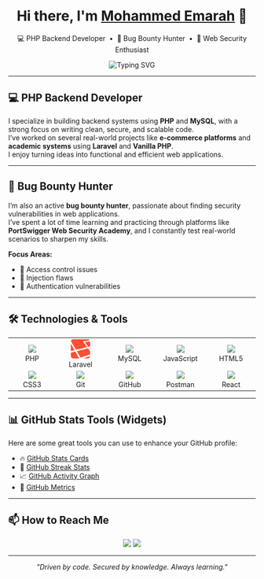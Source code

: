 <!-- 👋 INTRO -->
<h1 align="center">Hi there, I'm <a href="https://www.linkedin.com/in/mohammed-emarah11/" target="_blank">Mohammed Emarah</a> 👋</h1>

<p align="center">
💻 PHP Backend Developer &nbsp;•&nbsp; 🐞 Bug Bounty Hunter &nbsp;•&nbsp; 🔐 Web Security Enthusiast  
</p>

<p align="center">
  <img src="https://readme-typing-svg.herokuapp.com?font=Fira+Code&size=22&pause=1000&color=58A6FF&center=true&vCenter=true&width=435&lines=Welcome+to+my+GitHub!;PHP+Backend+Developer;Bug+Bounty+Hunter;Web+Security+Enthusiast" alt="Typing SVG" />
</p>

---

## 💻 PHP Backend Developer

I specialize in building backend systems using **PHP** and **MySQL**, with a strong focus on writing clean, secure, and scalable code.  
I’ve worked on several real-world projects like **e-commerce platforms** and **academic systems** using **Laravel** and **Vanilla PHP**.  
I enjoy turning ideas into functional and efficient web applications.

---

## 🐞 Bug Bounty Hunter

I’m also an active **bug bounty hunter**, passionate about finding security vulnerabilities in web applications.  
I’ve spent a lot of time learning and practicing through platforms like **PortSwigger Web Security Academy**, and I constantly test real-world scenarios to sharpen my skills.

**Focus Areas:**
- 🔐 Access control issues  
- 💉 Injection flaws  
- 🔑 Authentication vulnerabilities

---

## 🛠️ Technologies & Tools

<table align="center">
  <tr>
    <td align="center" width="100">
      <img src="https://cdn.jsdelivr.net/gh/devicons/devicon/icons/php/php-original.svg" width="40" /><br>PHP
    </td>
    <td align="center" width="100">
      <img src="https://raw.githubusercontent.com/devicons/devicon/v2.16.0/icons/laravel/laravel-plain.svg" width="40"/><br>Laravel
    </td>
    <td align="center" width="100">
      <img src="https://cdn.jsdelivr.net/gh/devicons/devicon/icons/mysql/mysql-original.svg" width="40" /><br>MySQL
    </td>
    <td align="center" width="100">
      <img src="https://cdn.jsdelivr.net/gh/devicons/devicon/icons/javascript/javascript-original.svg" width="40" /><br>JavaScript
    </td>
    <td align="center" width="100">
      <img src="https://cdn.jsdelivr.net/gh/devicons/devicon/icons/html5/html5-original.svg" width="40" /><br>HTML5
    </td>
  </tr>
  <tr>
    <td align="center" width="100">
      <img src="https://cdn.jsdelivr.net/gh/devicons/devicon/icons/css3/css3-original.svg" width="40" /><br>CSS3
    </td>
    <td align="center" width="100">
      <img src="https://cdn.jsdelivr.net/gh/devicons/devicon/icons/git/git-original.svg" width="40" /><br>Git
    </td>
    <td align="center" width="100">
      <img src="https://cdn.jsdelivr.net/gh/devicons/devicon/icons/github/github-original.svg" width="40" /><br>GitHub
    </td>
    <td align="center" width="100">
      <img src="https://cdn.jsdelivr.net/gh/devicons/devicon/icons/postman/postman-original.svg" width="40" /><br>Postman
    </td>
    <td align="center" width="100">
      <img src="https://cdn.jsdelivr.net/gh/devicons/devicon/icons/react/react-original.svg" width="40" /><br>React
    </td>
  </tr>
</table>

---

## 📊 GitHub Stats Tools (Widgets)

Here are some great tools you can use to enhance your GitHub profile:

- 🔥 [GitHub Stats Cards](https://github.com/anuraghazra/github-readme-stats)  
- 🌟 [GitHub Streak Stats](https://github.com/denvercoder1/github-readme-streak-stats)  
- 📈 [GitHub Activity Graph](https://github.com/Ashutosh00710/github-readme-activity-graph)  
- 💬 [GitHub Metrics](https://github.com/lowlighter/metrics)

---

## 📫 How to Reach Me

<p align="center">
  <a href="mailto:memarah37@gmail.com"><img src="https://img.shields.io/badge/Email-D14836?style=for-the-badge&logo=gmail&logoColor=white"/></a>
  <a href="https://www.linkedin.com/in/mohammed-emarah11/"><img src="https://img.shields.io/badge/LinkedIn-0077B5?style=for-the-badge&logo=linkedin&logoColor=white"/></a>
</p>

---

<p align="center">
  <i>"Driven by code. Secured by knowledge. Always learning."</i>
</p>

